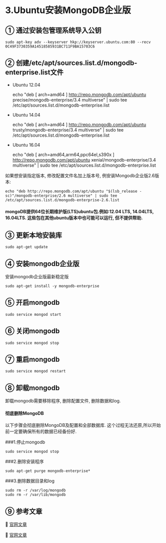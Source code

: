 3.Ubuntu安装MongoDB企业版
===

① 通过安装包管理系统导入公钥
---

	sudo apt-key adv --keyserver hkp://keyserver.ubuntu.com:80 --recv 0C49F3730359A14518585931BC711F9BA15703C6
	
② 创建/etc/apt/sources.list.d/mongodb-enterprise.list文件
---

* Ubuntu 12.04

	echo "deb [ arch=amd64 ] http://repo.mongodb.com/apt/ubuntu precise/mongodb-enterprise/3.4 multiverse" | sudo tee /etc/apt/sources.list.d/mongodb-enterprise.list

* Ubuntu 14.04
	
	echo "deb [ arch=amd64 ] http://repo.mongodb.com/apt/ubuntu trusty/mongodb-enterprise/3.4 multiverse" | sudo tee /etc/apt/sources.list.d/mongodb-enterprise.list

* Ubuntu 16.04	

	echo "deb [ arch=amd64,arm64,ppc64el,s390x ] http://repo.mongodb.com/apt/ubuntu xenial/mongodb-enterprise/3.4 multiverse" | sudo tee /etc/apt/sources.list.d/mongodb-enterprise.list

如果想安装指定版本, 修改配置文件名加上版本号, 例安装Mongodb企业版2.6版本:

	echo "deb http://repo.mongodb.com/apt/ubuntu "$(lsb_release -sc)"/mongodb-enterprise/2.6 multiverse" | sudo tee /etc/apt/sources.list.d/mongodb-enterprise-2.6.list
	
<div class="bs-callout bs-callout-warning">
    <h4>mongoDB提供64位长期维护版(LTS)ubuntu包.例如:12.04 LTS, 14.04LTS,  16.04LTS. 这些包在其他ubuntu版本中也可能可以运行, 但不提供帮助.
</h4>
</div>

③ 更新本地安装库
---

	sudo apt-get update

④ 安装mongodb企业版
---

安装mongodb企业版最新稳定版

	sudo apt-get install -y mongodb-enterprise

⑤ 开启mongodb
---

	sudo service mongod start

⑥ 关闭mongodb
---

	sudo service mongod stop
	
⑦ 重启mongodb
---

	sudo service mongod restart

⑧ 卸载mongodb
---

卸载mongodb需要移除程序, 删除配置文件, 删除数据和log.

<div class="bs-callout bs-callout-danger">
    <h4>彻底删除MongoDB</h4>
	以下步骤会彻底删除MongoDB及配置和全部数据库. 这个过程无法还原,所以开始前一定要确保所有的数据已经备份好.
</div>

###1.停止mongodb
	
	sudo service mongod stop

###2.删除安装程序
	
	sudo apt-get purge mongodb-enterprise*

###3.删除数据目录和log

	sudo rm -r /var/log/mongodb
	sudo rm -r /var/lib/mongodb

⑨ 参考文章
---

📖 [官网文章](https://docs.mongodb.com/manual/administration/install-enterprise-linux/)

📖 [官网文章](https://docs.mongodb.com/manual/tutorial/install-mongodb-enterprise-on-ubuntu/)